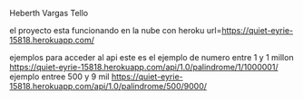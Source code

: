 Heberth Vargas Tello

el proyecto esta funcionando en la nube con heroku 
url=https://quiet-eyrie-15818.herokuapp.com/ 

ejemplos para acceder al api
este es el ejemplo de numero entre 1 y 1 millon
https://quiet-eyrie-15818.herokuapp.com/api/1.0/palindrome/1/1000001/
ejemplo entree 500 y 9 mil
https://quiet-eyrie-15818.herokuapp.com/api/1.0/palindrome/500/9000/

